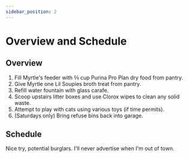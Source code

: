 ```yaml
---
sidebar_position: 2
---
```


# Overview and Schedule

## Overview

1. Fill Myrtle's feeder with ⅖ cup Purina Pro Plan dry food from pantry.
2. Give Myrtle one Lil Soupies broth treat from pantry.
3. Refill water fountain with glass carafe.
4. Scoop upstairs litter boxes and use Clorox wipes to clean any solid waste.
5. Attempt to play with cats using various toys (if time permits).
6. (Saturdays only) Bring refuse bins back into garage.

## Schedule

Nice try, potential burglars. I'll never advertise when I'm out of town.

